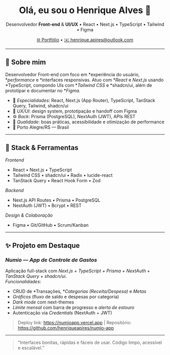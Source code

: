<h1 align="center">Olá, eu sou o Henrique Alves 👋</h1>
<p align="center">
  Desenvolvedor <b>Front-end</b> & <b>UI/UX</b> • React • Next.js • TypeScript • Tailwind • Figma
</p>

<p align="center">
  <a href="https://henriquepires.vercel.app" target="_blank">🌐 Portfólio</a> •
  <a href="mailto:henrique.apires@outlook.com">✉️ henrique.apires@outlook.com</a>
</p>

---

## 🚀 Sobre mim
Desenvolvedor Front-end com foco em *experiência do usuário, **performance* e *interfaces responsivas. Atuo com **React* e *Next.js* usando *TypeScript, compondo UIs com **Tailwind CSS* e *shadcn/ui, além de prototipar e documentar no **Figma*.

- 🎯 *Especialidades*: React, Next.js (App Router), TypeScript, TanStack Query, Tailwind, shadcn/ui  
- 🧩 *UX/UI*: design system, prototipação e handoff com Figma  
- ⚙️ *Back*: Prisma (PostgreSQL), NextAuth (JWT), APIs REST  
- 🧪 *Qualidade*: boas práticas, acessibilidade e otimização de performance  
- 📍 Porto Alegre/RS — Brasil

---

## 🧰 Stack & Ferramentas

*Frontend*
- React • Next.js • TypeScript  
- Tailwind CSS • shadcn/ui • Radix • lucide-react  
- TanStack Query • React Hook Form • Zod

*Backend*
- Next.js API Routes • Prisma • PostgreSQL  
- NextAuth (JWT) • Bcrypt • REST

*Design & Colaboração*
- Figma • Git/GitHub • Scrum/Kanban

---

## ✨ Projeto em Destaque
### *Numio — App de Controle de Gastos*
Aplicação full-stack com *Next.js + TypeScript + Prisma + NextAuth + TanStack Query + shadcn/ui*.  
*Funcionalidades*:
- CRUD de *Transações, **Categorias (Receita/Despesa)* e *Metas*
- *Gráficos* (fluxo de saldo e despesas por categoria)
- *Dark mode* com next-themes
- *Limite mensal* com barra de progresso e *alerta de estouro*
- Autenticação via *Credentials* (NextAuth + JWT)

> Deploy link: https://numioapp.vercel.app | 
> Repositório: https://github.com/henriqueapires/numio-app

---

> “Interfaces bonitas, rápidas e fáceis de usar. Código limpo, acessível e escalável.”
